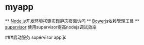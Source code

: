 # myapp


** [Node.js](https://nodejs.org/)开发环境搭建实现静态页面访问
** [Bower](https://bower.io/)js依赖管理工具
** [supervisor](http://www.cnblogs.com/pigtail/archive/2013/01/08/2851056.html) 使用supervisor提高nodejs调试效率

###启动服务 supervisor app.js
